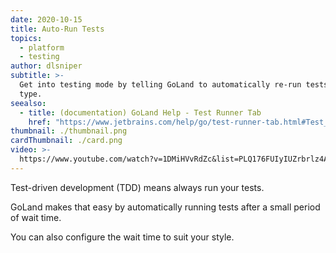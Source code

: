 ```yaml
---
date: 2020-10-15
title: Auto-Run Tests
topics:
  - platform
  - testing
author: dlsniper
subtitle: >-
  Get into testing mode by telling GoLand to automatically re-run tests as you
  type.
seealso:
  - title: (documentation) GoLand Help - Test Runner Tab
    href: "https://www.jetbrains.com/help/go/test-runner-tab.html#Test_Runner_Tab.xml"
thumbnail: ./thumbnail.png
cardThumbnail: ./card.png
video: >-
  https://www.youtube.com/watch?v=1DMiHVvRdZc&list=PLQ176FUIyIUZrbrlz4AY1V8VzBJKZyVlW&index=3
---
```


Test-driven development (TDD) means always run your tests.

GoLand makes that easy by automatically running tests after a small period of wait time.

You can also configure the wait time to suit your style.
